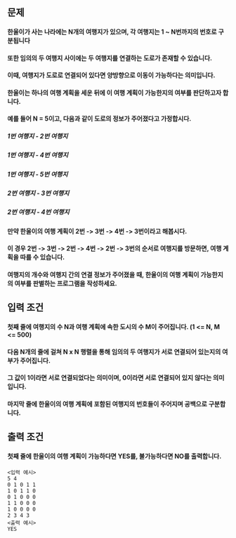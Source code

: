 ## 문제

#### 한울이가 사는 나라에는 N개의 여행지가 있으며, 각 여행지는 1 ~ N번까지의 번호로 구분됩니다

#### 또한 임의의 두 여행지 사이에는 두 여행지를 연결하는 도로가 존재할 수 있습니다.

#### 이때, 여행지가 도로로 연결되어 있다면 양방향으로 이동이 가능하다는 의미입니다.

#### 한울이는 하나의 여행 계획을 세운 뒤에 이 여행 계획이 가능한지의 여부를 판단하고자 합니다.

#### 예를 들어 N = 5이고, 다음과 같이 도로의 정보가 주어졌다고 가정합시다.
##### 1번 여행지 - 2번 여행지
##### 1번 여행지 - 4번 여행지
##### 1번 여행지 - 5번 여행지
##### 2번 여행지 - 3번 여행지
##### 2번 여행지 - 4번 여행지

#### 만약 한울이의 여행 계획이 2번 -> 3번 -> 4번 -> 3번이라고 해봅시다. 
#### 이 경우 2번 -> 3번 -> 2번 -> 4번 -> 2번 -> 3번의 순서로 여행지를 방문하면, 여행 계획을 따를 수 있습니다.
#### 여행지의 개수와 여행지 간의 연결 정보가 주어졌을 때, 한울이의 여행 계획이 가능한지의 여부를 판별하는 프로그램을 작성하세요.

## 입력 조건

#### 첫째 줄에 여행지의 수 N과 여행 계획에 속한 도시의 수 M이 주어집니다. (1 <= N, M <= 500)

#### 다음 N개의 줄에 걸쳐 N x N 행렬을 통해 임의의 두 여행지가 서로 연결되어 있는지의 여부가 주어집니다.

#### 그 값이 1이라면 서로 연결되었다는 의미이며, 0이라면 서로 연결되어 있지 않다는 의미입니다.

#### 마지막 줄에 한울이의 여행 계획에 포함된 여행지의 번호들이 주어지며 공백으로 구분합니다.

## 출력 조건

#### 첫째 줄에 한울이의 여행 계획이 가능하다면 YES를, 불가능하다면 NO를 출력합니다.

```
<입력 예시>
5 4
0 1 0 1 1
1 0 1 1 0
0 1 0 0 0
1 1 0 0 0
1 0 0 0 0
2 3 4 3
<출력 예시>
YES
```